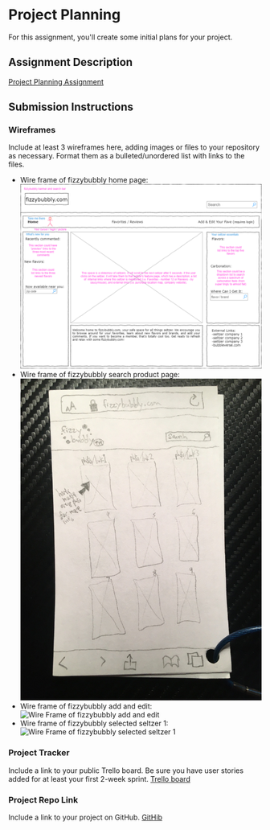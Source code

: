 # Project Planning
For this assignment, you'll create some initial plans for your project.

## Assignment Description
[Project Planning Assignment](https://education.launchcode.org/liftoff/modules/assignments/project-planning)

## Submission Instructions

### Wireframes

Include at least 3 wireframes here, adding images or files to your repository as necessary. Format them as a bulleted/unordered list with links to the files.
* Wire frame of fizzybubbly home page: ![Wire Frame of fizzybubbly home page](/P3-Project_Planning/wire%20frame%20of%20fizzybubbly%20-%2001%20home%20page.png)
* Wire frame of fizzybubbly search product page: ![Wire Frame of fizzybubbly search product page](/P3-Project_Planning/fizzybubbly%20search%20product%20page.jpg)
* Wire frame of fizzybubbly add and edit: ![Wire Frame of fizzybubbly add and edit](/images/wire%20frame%20of%20fizzybubbly%20-%2003%20add%20and%20edit.png)
* Wire frame of fizzybubbly selected seltzer 1: ![Wire Frame of fizzybubbly selected seltzer 1](/images/wire%20frame%20of%20fizzybubbly%20-%2004%20selected%20seltzer%201.png)

### Project Tracker

Include a link to your public Trello board. Be sure you have user stories added for at least your first 2-week sprint.
[Trello board](https://trello.com/b/bypjBxmR/epics-stories)

### Project Repo Link

Include a link to your project on GitHub.
[GitHib](https://github.com/LaunchCodeLiftoffProjects/fizzybubbly)
